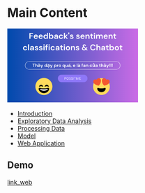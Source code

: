 # Main Content
<img src="poster.png" alt="Alt Text" width="300"/>


- [Introduction](Introduction/introduction.md)
- [Exploratory Data Analysis](EDA/eda.md)
- [Processing Data](ProcessingData/PrData.md)
- [Model](Model/model.md)
- [Web Application](Web/web.md)
## Demo
[link_web]()

